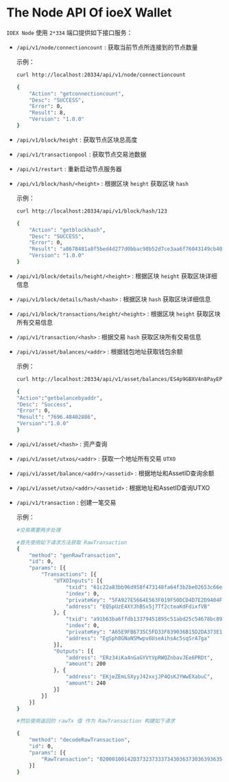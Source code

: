 # The Node API Of ioeX Wallet

`IOEX Node` 使用 `2*334` 端口提供如下接口服务：

* `/api/v1/node/connectioncount` : 获取当前节点所连接到的节点数量

   示例：

    ```bash
    curl http://localhost:20334/api/v1/node/connectioncount

    {
        "Action": "getconnectioncount",
        "Desc": "SUCCESS",
        "Error": 0,
        "Result": 8,
        "Version": "1.0.0"
    }
    ```

* `/api/v1/block/height` : 获取节点区块总高度

* `/api/v1/transactionpool` : 获取节点交易池数据

* `/api/v1/restart` : 重新启动节点服务器

* `/api/v1/block/hash/<height>` : 根据区块 `height` 获取区块 `hash`

    示例：

    ```bash
    curl http://localhost:20334/api/v1/block/hash/123

    {
        "Action": "getblockhash",
        "Desc": "SUCCESS",
        "Error": 0,
        "Result": "a8678481a8f5bed4d277d0bbac98b52d7ce3aa6f76043149cb4021c1a40d201a",
        "Version": "1.0.0"
    }
    ```

* `/api/v1/block/details/height/<height>` : 根据区块 `height` 获取区块详细信息

* `/api/v1/block/details/hash/<hash>` : 根据区块 `hash` 获取区块详细信息

* `/api/v1/block/transactions/height/<height>` : 根据区块 `height` 获取区块所有交易信息

* `/api/v1/transaction/<hash>` : 根据交易 `hash` 获取区块所有交易信息

* `/api/v1/asset/balances/<addr>` : 根据钱包地址获取钱包余额

    示例：

    ```bash
    curl http://localhost:20334/api/v1/asset/balances/ES4p9GBXV4n8PayEPyiEmCrjKoRXTfYR4Q

    {
    "Action":"getbalancebyaddr",
    "Desc": "Success",
    "Error": 0,
    "Result": "7696.48402886",
    "Version":"1.0.0"
    }
    ```

* `/api/v1/asset/<hash>` : 资产查询

* `/api/v1/asset/utxos/<addr>` : 获取一个地址所有交易 `UTXO`

* `/api/v1/asset/balance/<addr>/<assetid>` : 根据地址和AssetID查询余额

* `/api/v1/asset/utxo/<addr>/<assetid>` : 根据地址和AssetID查询UTXO

* `/api/v1/transaction` :     创建一笔交易

    示例：

    ```bash
    #交易需要两步处理

    #首先使用如下请求方法获取 RawTransaction
    {
        "method": "genRawTransaction",
        "id": 0,
        "params": [{
            "Transactions": [{
                "UTXOInputs": [{
                    "txid": "61c22a83bb96d958f473148fa64f3b2be02653c66ede506e83b82e522200d446",
                    "index": 0,
                    "privateKey": "5FA927E5664E563F019F50DCD4D7E2D9404F2D5D49E31F9482912E23D6D7B9EB",
                    "address": "EQSpUzE4XYJhBSx5j7Tf2cteaKdFdixfVB"
                }, {
                    "txid": "a91b63ba6ffdb13379451895c51abd25c54678bc89268db6e6c3dcbb7bb07062",
                    "index": 0,
                    "privateKey": "A65E9FB6735C5FD33F839036B15D2DA373E15AED38054B69386E322C6BE52994",
                    "address": "EgSph8GNaNSMwpv6UseAihsAc5sqSrA7ga"
                }],
                "Outputs": [{
                    "address": "ERz34iKa4nGaGYVtVpRWQZnbavJEe6PRDt",
                    "amount": 200
                }, {
                    "address": "EKjeZEmLSXyyJ42xxjJP4QsKJYWwEXabuC",
                    "amount": 240
                }]
            }]
        }]
    }

    #然后使用返回的 rawTx 值 作为 RawTransaction 构建如下请求

    {
        "method": "decodeRawTransaction",
        "id": 0,
        "params": [{
            "RawTransaction": "02000100142D37323733373430363730363936353637333337015220F787A81709244D9987606E77A74411F61D7E20930924F81A1F4815DEBA2200000000000001B037DB964A231458D2D6FFD5EA18944C4F90E63D547C5D3B9874DF66A4EAD0A30070AE1993A70A000000000021C3B5C32D6FE7CAC86A855276D087C443FB12178B00000000014140E62D5E3E8E14B33377F7EA7301968B81163959A572178CC555F184B2F5239BB683B62E6F178E4C07D6B0D43F780A289488634E4B477197196B8F95581ACA1322232102EE009B86F9377820B1DE396888E7456FDE2554E77E1D9A1AB3360562F1D6FF4BAC"
        }]
    }
    ```